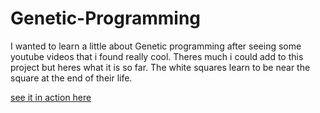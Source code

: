 # Genetic-Programming

I wanted to learn a little about Genetic programming after seeing some youtube videos that i found really cool. Theres much i could add to this project but heres what it is so far. The white squares learn to be near the square at the end of their life.

[see it in action here](https://ahl96.github.io/Genetic-Programming/.)
